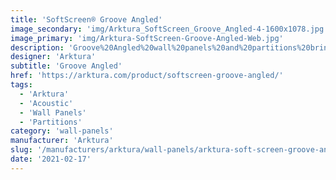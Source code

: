 ```yaml
---
title: 'SoftScreen® Groove Angled'
image_secondary: 'img/Arktura_SoftScreen_Groove_Angled-4-1600x1078.jpg'
image_primary: 'img/Arktura-SoftScreen-Groove-Angled-Web.jpg'
description: 'Groove%20Angled%20wall%20panels%20and%20partitions%20bring%20a%20lively%20texture%20to%20spaces%20while%20creating%20a%20barrier%20from%20noise%20and%20air%20current.%20Use%20its%20linear%20pattern%20in%20a%20single%20direction%20or%20to%20zig-zag%20across%20a%20space.%20Choose%20from%203%20spacing%20options%20for%20its%20angled%20lines%2C%20all%20providing%20acoustic%20comfort%20thanks%20to%20their%20Soft%20Sound%AE%uFE0F%20construction.%20And%20like%20the%20rest%20of%20the%20line%2C%20panels%20can%20be%20either%20fixed%20into%20place%20cable%20hung%2C%20wall%20mounted%2C%20or%20set%20on%20a%20track%20to%20serve%20as%20operable%20dividers.%20%A0'
designer: 'Arktura'
subtitle: 'Groove Angled'
href: 'https://arktura.com/product/softscreen-groove-angled/'
tags:
  - 'Arktura'
  - 'Acoustic'
  - 'Wall Panels'
  - 'Partitions'
category: 'wall-panels'
manufacturer: 'Arktura'
slug: '/manufacturers/arktura/wall-panels/arktura-soft-screen-groove-angled'
date: '2021-02-17'
---
```

